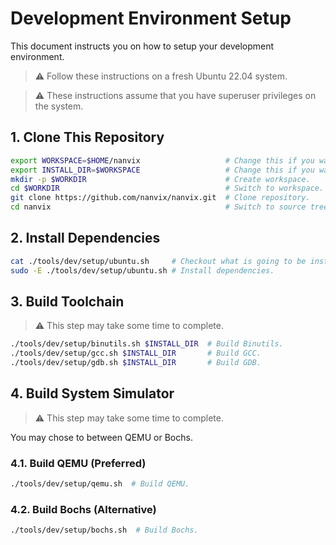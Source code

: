 # Development Environment Setup

This document instructs you on how to setup your development environment.

> ⚠️ Follow these instructions on a fresh Ubuntu 22.04 system.

> ⚠️ These instructions assume that you have superuser privileges on the system.

## 1. Clone This Repository

```bash
export WORKSPACE=$HOME/nanvix                   # Change this if you want.
export INSTALL_DIR=$WORKSPACE                   # Change this if you want.
mkdir -p $WORKDIR                               # Create workspace.
cd $WORKDIR                                     # Switch to workspace.
git clone https://github.com/nanvix/nanvix.git  # Clone repository.
cd nanvix                                       # Switch to source tree.
```

## 2. Install Dependencies

```bash
cat ./tools/dev/setup/ubuntu.sh     # Checkout what is going to be installed.
sudo -E ./tools/dev/setup/ubuntu.sh # Install dependencies.
```

## 3. Build Toolchain

> ⚠️ This step may take some time to complete.

```bash
./tools/dev/setup/binutils.sh $INSTALL_DIR  # Build Binutils.
./tools/dev/setup/gcc.sh $INSTALL_DIR       # Build GCC.
./tools/dev/setup/gdb.sh $INSTALL_DIR       # Build GDB.
```

## 4. Build System Simulator

> ⚠️ This step may take some time to complete.

You may chose to between QEMU or Bochs.

### 4.1. Build QEMU (Preferred)

```bash
./tools/dev/setup/qemu.sh  # Build QEMU.
```

### 4.2. Build Bochs (Alternative)

```bash
./tools/dev/setup/bochs.sh  # Build Bochs.
```
